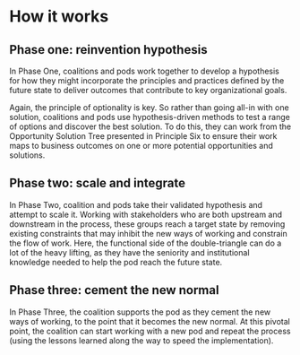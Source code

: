 # How it works

## Phase one: reinvention hypothesis

In Phase One, coalitions and pods work together to develop a hypothesis for how they might incorporate the principles and practices defined by the future state to deliver outcomes that contribute to key organizational goals.

Again, the principle of optionality is key. So rather than going all-in with one solution, coalitions and pods use hypothesis-driven methods to test a range of options and discover the best solution. To do this, they can work from the Opportunity Solution Tree presented in Principle Six to ensure their work maps to business outcomes on one or more potential opportunities and solutions.

## Phase two: scale and integrate

In Phase Two, coalition and pods take their validated hypothesis and attempt to scale it. Working with stakeholders who are both upstream and downstream in the process, these groups reach a target state by removing existing constraints that may inhibit the new ways of working and constrain the flow of work. Here, the functional side of the double-triangle can do a lot of the heavy lifting, as they have the seniority and institutional knowledge needed to help the pod reach the future state.

## Phase three: cement the new normal

In Phase Three, the coalition supports the pod as they cement the new ways of working, to the point that it becomes the new normal. At this pivotal point, the coalition can start working with a new pod and repeat the process \(using the lessons learned along the way to speed the implementation\).

